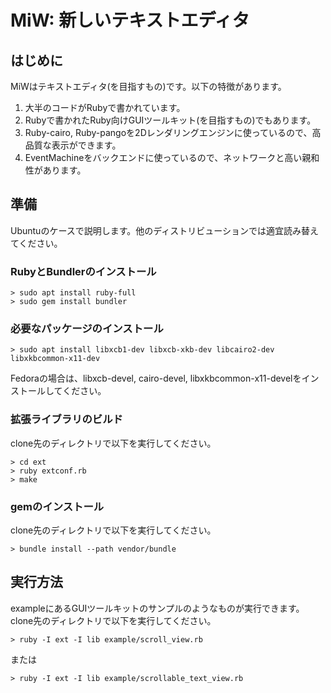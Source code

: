 # MiW: 新しいテキストエディタ
## はじめに

MiWはテキストエディタ(を目指すもの)です。以下の特徴があります。

1. 大半のコードがRubyで書かれています。
2. Rubyで書かれたRuby向けGUIツールキット(を目指すもの)でもあります。
3. Ruby-cairo, Ruby-pangoを2Dレンダリングエンジンに使っているので、高品質な表示ができます。
4. EventMachineをバックエンドに使っているので、ネットワークと高い親和性があります。

## 準備

Ubuntuのケースで説明します。他のディストリビューションでは適宜読み替えてください。

### RubyとBundlerのインストール

    > sudo apt install ruby-full
    > sudo gem install bundler

### 必要なパッケージのインストール

    > sudo apt install libxcb1-dev libxcb-xkb-dev libcairo2-dev libxkbcommon-x11-dev

Fedoraの場合は、libxcb-devel, cairo-devel, libxkbcommon-x11-develをインストールしてください。

### 拡張ライブラリのビルド

clone先のディレクトリで以下を実行してください。

    > cd ext
    > ruby extconf.rb
    > make

### gemのインストール

clone先のディレクトリで以下を実行してください。

    > bundle install --path vendor/bundle

## 実行方法

exampleにあるGUIツールキットのサンプルのようなものが実行できます。clone先のディレクトリで以下を実行してください。

    > ruby -I ext -I lib example/scroll_view.rb

または

    > ruby -I ext -I lib example/scrollable_text_view.rb
